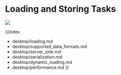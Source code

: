 Loading and Storing Tasks
==============================
<img src="desktop/gantt_basic.png"/>

{{index
- desktop/loading.md
- desktop/supported_data_formats.md
- desktop/server_side.md
- desktop/serialization.md
- desktop/dynamic_loading.md
- desktop/performance.md
}}
